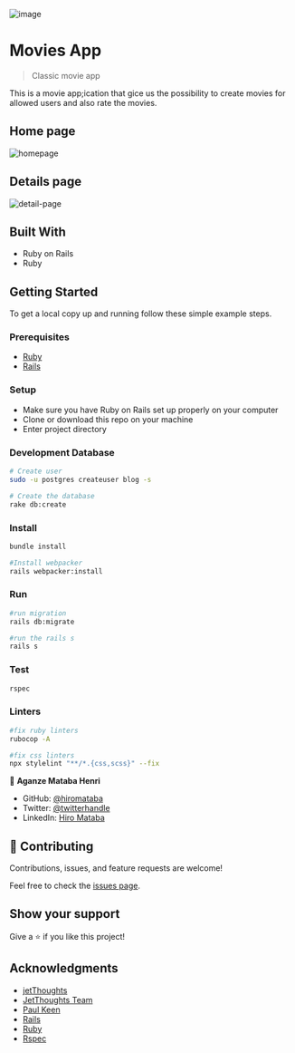 ![image](https://user-images.githubusercontent.com/75126481/157625469-fa1700d8-a324-4d04-b8a8-2a4f026f1200.png)


# Movies App


> Classic movie app

This is a movie app;ication that gice us the possibility to create movies for allowed users and also rate the movies.

## Home page

![homepage](https://user-images.githubusercontent.com/75126481/159156165-7ace8cbb-c179-4a19-8aa9-fd3442f91375.png)

## Details page


![detail-page](https://user-images.githubusercontent.com/75126481/159156199-d52a3796-cacf-4515-9a3d-3a589a98120b.png)


## Built With

- Ruby on Rails
- Ruby

## Getting Started

To get a local copy up and running follow these simple example steps.

### Prerequisites

- [Ruby](https://www.ruby-lang.org/en/)
- [Rails](https://gorails.com/)

### Setup

- Make sure you have Ruby on Rails set up properly on your computer
- Clone or download this repo on your machine
- Enter project directory

### Development Database

```sh
# Create user
sudo -u postgres createuser blog -s

# Create the database
rake db:create


```

### Install

```sh
bundle install

#Install webpacker
rails webpacker:install

```

### Run

```sh
#run migration
rails db:migrate

#run the rails s
rails s
```

### Test

```sh
rspec
```

### Linters

```sh
#fix ruby linters
rubocop -A

#fix css linters
npx stylelint "**/*.{css,scss}" --fix 
```

👤 **Aganze Mataba Henri**

- GitHub: [@hiromataba](https://github.com/hiromataba)
- Twitter: [@twitterhandle](https://twitter.com/MatabaHiro)
- LinkedIn: [Hiro Mataba](https://www.linkedin.com/in/hiro-mataba-1bb910209/)


## 🤝 Contributing

Contributions, issues, and feature requests are welcome!

Feel free to check the [issues page](../../issues/).

## Show your support

Give a ⭐️ if you like this project!

## Acknowledgments

- [jetThoughts](https://www.jetthoughts.com/)
- [JetThoughts Team](https://www.jetthoughts.com/developers.html)
- [Paul Keen](https://www.linkedin.com/in/paul-keen/)
- [Rails](https://rubyonrails.org/)
- [Ruby](https://www.ruby-lang.org/)
- [Rspec](https://rspec.info/)

